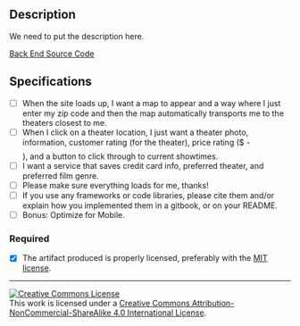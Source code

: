## Description

We need to put the description here.

[Back End Source Code](https://github.com/jrob8577/witty-trumpeter-back)

## Specifications
- [ ] When the site loads up, I want a map to appear and a way where I just enter my zip code and then the map automatically transports me to the theaters closest to me.
- [ ] When I click on a theater location, I just want a theater photo, information, customer rating (for the theater), price rating ($ - $$$$), and a button to click through to current showtimes. 
- [ ] I want a  service that saves credit card info, preferred theater, and preferred film genre. 
- [ ] Please make sure everything loads for me, thanks!
- [ ] If you use any frameworks or code libraries, please cite them and/or explain how you implemented them in a gitbook, or on your README.
- [ ] Bonus: Optimize for Mobile. 

### Required

- [X] The artifact produced is properly licensed, preferably with the [MIT license][mit-license].

---

<!-- LICENSE -->

<a rel="license" href="http://creativecommons.org/licenses/by-nc-sa/4.0/"><img alt="Creative Commons License" style="border-width:0" src="https://i.creativecommons.org/l/by-nc-sa/4.0/80x15.png" /></a>
<br />This work is licensed under a <a rel="license" href="http://creativecommons.org/licenses/by-nc-sa/4.0/">Creative Commons Attribution-NonCommercial-ShareAlike 4.0 International License</a>.

[mit-license]: https://opensource.org/licenses/MIT
